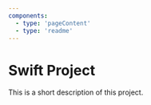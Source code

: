 ```yaml
---
components:
  - type: 'pageContent'
  - type: 'readme'
---
```


# Swift Project

This is a short description of this project.